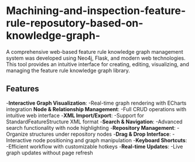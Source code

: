 # Machining-and-inspection-feature-rule-reposutory-based-on-knowledge-graph-
A comprehensive web-based feature rule knowledge graph management system was developed using Neo4j, Flask, and modern web technologies. This tool provides an intuitive interface for creating, editing, visualizing, and managing the feature rule knowledge graph library.

Features
-
-**Interactive Graph Visualization**: 
-Real-time graph rendering with ECharts integration
**Node & Relationship Management**: 
-Full CRUD operations with intuitive web interface
-**XML Import/Export**: 
-Support for StandardFeatureStructure XML format
-**Search & Navigation**: 
-Advanced search functionality with node highlighting
-**Repository Management**: 
-Organize structures under repository nodes
-**Drag & Drop Interface**: 
-Interactive node positioning and graph manipulation
-**Keyboard Shortcuts**: 
-Efficient workflow with customizable hotkeys
-**Real-time Updates**:
-Live graph updates without page refresh
